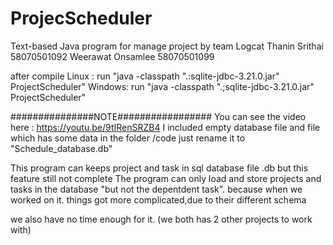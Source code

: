 # ProjecScheduler
Text-based Java program for manage project by team Logcat
Thanin Srithai		58070501092
Weerawat Onsamlee	58070501099

after compile
Linux : run "java -classpath ".:sqlite-jdbc-3.21.0.jar" ProjectScheduler"
Windows: run "java -classpath ".;sqlite-jdbc-3.21.0.jar" ProjectScheduler"

###############NOTE#################
You can see the video here : https://youtu.be/9tIRenSRZB4
I included empty database file and file which has some data in the folder /code
just rename it to "Schedule_database.db"

This program can keeps project and task in sql database file .db
but this feature still not complete
The program can only load and store projects and tasks in the database "but not the depentdent task".
because when we worked on it. things got more complicated,due to their different schema 

we also have no time enough for it. (we both has 2 other projects to work with)
